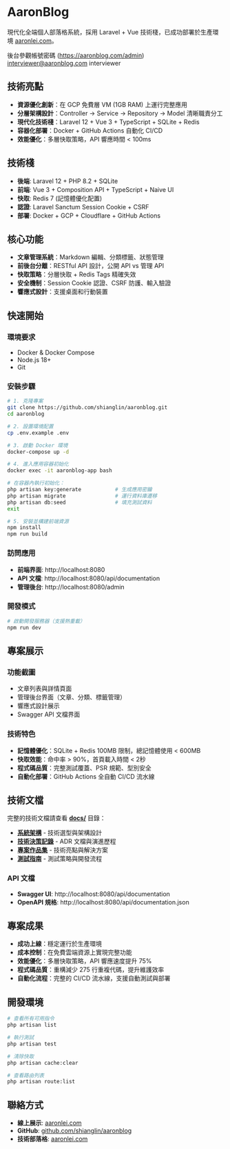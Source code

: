# AaronBlog

現代化全端個人部落格系統，採用 Laravel + Vue 技術棧，已成功部署於生產環境 [aaronlei.com](https://aaronlei.com/)。

後台參觀帳號密碼 (https://aaronblog.com/admin)
interviewer@aaronblog.com
interviewer

## 技術亮點

- **資源優化創新**：在 GCP 免費層 VM (1GB RAM) 上運行完整應用
- **分層架構設計**：Controller → Service → Repository → Model 清晰職責分工
- **現代化技術棧**：Laravel 12 + Vue 3 + TypeScript + SQLite + Redis
- **容器化部署**：Docker + GitHub Actions 自動化 CI/CD
- **效能優化**：多層快取策略，API 響應時間 < 100ms

## 技術棧

- **後端**: Laravel 12 + PHP 8.2 + SQLite
- **前端**: Vue 3 + Composition API + TypeScript + Naive UI
- **快取**: Redis 7 (記憶體優化配置)
- **認證**: Laravel Sanctum Session Cookie + CSRF
- **部署**: Docker + GCP + Cloudflare + GitHub Actions

## 核心功能

- **文章管理系統**：Markdown 編輯、分類標籤、狀態管理
- **前後台分離**：RESTful API 設計，公開 API vs 管理 API
- **快取策略**：分層快取 + Redis Tags 精確失效
- **安全機制**：Session Cookie 認證、CSRF 防護、輸入驗證
- **響應式設計**：支援桌面和行動裝置

## 快速開始

### 環境要求
- Docker & Docker Compose
- Node.js 18+
- Git

### 安裝步驟

```bash
# 1. 克隆專案
git clone https://github.com/shianglin/aaronblog.git
cd aaronblog

# 2. 設置環境配置
cp .env.example .env

# 3. 啟動 Docker 環境
docker-compose up -d

# 4. 進入應用容器初始化
docker exec -it aaronblog-app bash

# 在容器內執行初始化：
php artisan key:generate           # 生成應用密鑰
php artisan migrate                # 運行資料庫遷移  
php artisan db:seed                # 填充測試資料
exit

# 5. 安裝並構建前端資源
npm install
npm run build
```

### 訪問應用

- **前端界面**: http://localhost:8080
- **API 文檔**: http://localhost:8080/api/documentation  
- **管理後台**: http://localhost:8080/admin

### 開發模式

```bash
# 啟動開發服務器（支援熱重載）
npm run dev
```

## 專案展示

### 功能截圖
- 文章列表與詳情頁面
- 管理後台界面（文章、分類、標籤管理）
- 響應式設計展示
- Swagger API 文檔界面

### 技術特色
- **記憶體優化**：SQLite + Redis 100MB 限制，總記憶體使用 < 600MB
- **快取效能**：命中率 > 90%，首頁載入時間 < 2秒
- **程式碼品質**：完整測試覆蓋、PSR 規範、型別安全
- **自動化部署**：GitHub Actions 全自動 CI/CD 流水線

## 技術文檔

完整的技術文檔請查看 **[docs/](docs/)** 目錄：

- **[系統架構](docs/architecture/README.md)** - 技術選型與架構設計
- **[技術決策記錄](docs/adr/README.md)** - ADR 文檔與演進歷程  
- **[專案作品集](docs/project-portfolio.md)** - 技術亮點與解決方案
- **[測試指南](docs/testing-guide.md)** - 測試策略與開發流程

### API 文檔
- **Swagger UI**: http://localhost:8080/api/documentation
- **OpenAPI 規格**: http://localhost:8080/api/documentation.json

## 專案成果

- **成功上線**：穩定運行於生產環境
- **成本控制**：在免費雲端資源上實現完整功能  
- **效能優化**：多層快取策略，API 響應速度提升 75%
- **程式碼品質**：重構減少 275 行重複代碼，提升維護效率
- **自動化流程**：完整的 CI/CD 流水線，支援自動測試與部署

## 開發環境

```bash
# 查看所有可用指令
php artisan list

# 執行測試
php artisan test

# 清除快取
php artisan cache:clear

# 查看路由列表  
php artisan route:list
```

## 聯絡方式

- **線上展示**: [aaronlei.com](https://aaronlei.com/)
- **GitHub**: [github.com/shianglin/aaronblog](https://github.com/shianglin/aaronblog)
- **技術部落格**: [aaronlei.com](https://aaronlei.com/)
